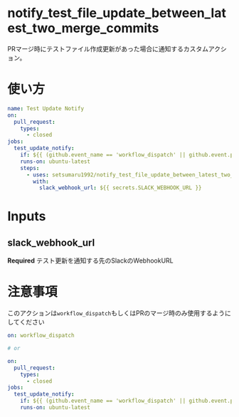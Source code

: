 # notify_test_file_update_between_latest_two_merge_commits
PRマージ時にテストファイル作成更新があった場合に通知するカスタムアクション。

# 使い方
```yml
name: Test Update Notify
on:
  pull_request:
    types:
      - closed
jobs:
  test_update_notify:
    if: ${{ (github.event_name == 'workflow_dispatch' || github.event.pull_request.merged == true) }}
    runs-on: ubuntu-latest
    steps:
      - uses: setsumaru1992/notify_test_file_update_between_latest_two_merge_commits@v0.0.1
        with:
          slack_webhook_url: ${{ secrets.SLACK_WEBHOOK_URL }}
```

# Inputs
## slack_webhook_url
**Required** テスト更新を通知する先のSlackのWebhookURL

# 注意事項
このアクションは`workflow_dispatch`もしくはPRのマージ時のみ使用するようにしてください

```yml
on: workflow_dispatch

# or

on:
  pull_request:
    types:
      - closed
jobs:
  test_update_notify:
    if: ${{ (github.event_name == 'workflow_dispatch' || github.event.pull_request.merged == true) }}
    runs-on: ubuntu-latest
```
